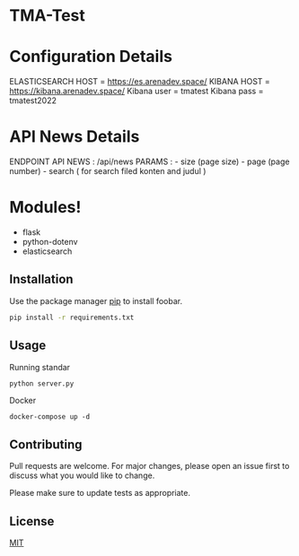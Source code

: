 # TMA-Test


# Configuration Details

ELASTICSEARCH HOST = https://es.arenadev.space/
KIBANA HOST = https://kibana.arenadev.space/
Kibana user = tmatest
Kibana pass = tmatest2022

# API News Details

ENDPOINT API NEWS : /api/news
PARAMS :
    - size (page size)
    - page (page number)
    - search ( for search filed konten and judul )


# Modules!

  - flask
  - python-dotenv
  - elasticsearch


## Installation

Use the package manager [pip](https://pip.pypa.io/en/stable/) to install foobar.

```bash
pip install -r requirements.txt
```

## Usage

Running standar

```python
python server.py
```

Docker
```docker
docker-compose up -d
```

## Contributing
Pull requests are welcome. For major changes, please open an issue first to discuss what you would like to change.

Please make sure to update tests as appropriate.

## License
[MIT](https://choosealicense.com/licenses/mit/)